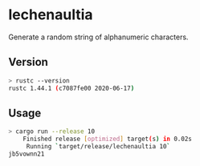 # lechenaultia
Generate a random string of alphanumeric characters.  
  
## Version
```bash
> rustc --version
rustc 1.44.1 (c7087fe00 2020-06-17)
```
  
## Usage
```bash
> cargo run --release 10
    Finished release [optimized] target(s) in 0.02s
     Running `target/release/lechenaultia 10`
jb5vownn21
```